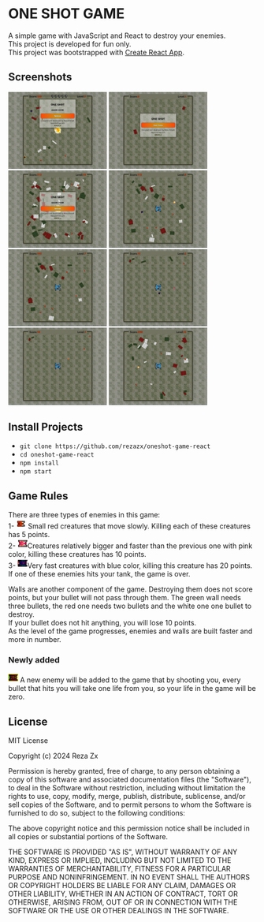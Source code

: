 # ONE SHOT GAME
A simple game with JavaScript and React to destroy your enemies.\
This project is developed for fun only.\
This project was bootstrapped with [Create React App](https://github.com/facebook/create-react-app).

## Screenshots
<img src="https://github.com/rezazx/oneshot-game-react/blob/master/capture/oneshot_0000_Layer%2012.jpg" width="200" style="displat:inline;">
<img src="https://github.com/rezazx/oneshot-game-react/blob/master/capture/oneshot_0000_Layer%2011.jpg" width="200" style="displat:inline;">
<img src="https://github.com/rezazx/oneshot-game-react/blob/master/capture/oneshot_0001_Layer%2010.jpg" width="200" style="displat:inline;">
<img src="https://github.com/rezazx/oneshot-game-react/blob/master/capture/oneshot_0002_Layer%207.jpg" width="200" style="displat:inline;">
<img src="https://github.com/rezazx/oneshot-game-react/blob/master/capture/oneshot_0003_Layer%208.jpg" width="200" style="displat:inline;">
<img src="https://github.com/rezazx/oneshot-game-react/blob/master/capture/oneshot_0004_Layer%206.jpg" width="200" style="displat:inline;">
<img src="https://github.com/rezazx/oneshot-game-react/blob/master/capture/oneshot_0005_Layer%204.jpg" width="200" style="displat:inline;">
<img src="https://github.com/rezazx/oneshot-game-react/blob/master/capture/oneshot_0006_Layer%201.jpg" width="200" style="displat:inline;">


## Install Projects
- `git clone https://github.com/rezazx/oneshot-game-react`
- `cd oneshot-game-react`
- `npm install`
- `npm start`

## Game Rules
There are three types of enemies in this game:\
1- <img src="https://github.com/rezazx/oneshot-game-react/blob/master/src/assets/enemy.png" width="20" style="displat:inline;"> Small red creatures that move slowly. Killing each of these creatures has 5 points.\
2- <img src="https://github.com/rezazx/oneshot-game-react/blob/master/src/assets/enemy2.png" width="20" style="displat:inline;">Creatures relatively bigger and faster than the previous one with pink color, killing these creatures has 10 points.\
3- <img src="https://github.com/rezazx/oneshot-game-react/blob/master/src/assets/enemy3.png" width="20" style="displat:inline;">Very fast creatures with blue color, killing this creature has 20 points.\
If one of these enemies hits your tank, the game is over.

Walls are another component of the game. Destroying them does not score points, but your bullet will not pass through them. The green wall needs three bullets, the red one needs two bullets and the white one one bullet to destroy.\
If your bullet does not hit anything, you will lose 10 points.\
As the level of the game progresses, enemies and walls are built faster and more in number.

### Newly added
<img src="https://github.com/rezazx/oneshot-game-react/blob/master/src/assets/enemy4.png" width="20" style="displat:inline;"> A new enemy will be added to the game that by shooting you, every bullet that hits you will take one life from you, so your life in the game will be zero.

## License

MIT License

Copyright (c) 2024 Reza Zx

Permission is hereby granted, free of charge, to any person obtaining a copy
of this software and associated documentation files (the "Software"), to deal
in the Software without restriction, including without limitation the rights
to use, copy, modify, merge, publish, distribute, sublicense, and/or sell
copies of the Software, and to permit persons to whom the Software is
furnished to do so, subject to the following conditions:

The above copyright notice and this permission notice shall be included in all
copies or substantial portions of the Software.

THE SOFTWARE IS PROVIDED "AS IS", WITHOUT WARRANTY OF ANY KIND, EXPRESS OR
IMPLIED, INCLUDING BUT NOT LIMITED TO THE WARRANTIES OF MERCHANTABILITY,
FITNESS FOR A PARTICULAR PURPOSE AND NONINFRINGEMENT. IN NO EVENT SHALL THE
AUTHORS OR COPYRIGHT HOLDERS BE LIABLE FOR ANY CLAIM, DAMAGES OR OTHER
LIABILITY, WHETHER IN AN ACTION OF CONTRACT, TORT OR OTHERWISE, ARISING FROM,
OUT OF OR IN CONNECTION WITH THE SOFTWARE OR THE USE OR OTHER DEALINGS IN THE
SOFTWARE.